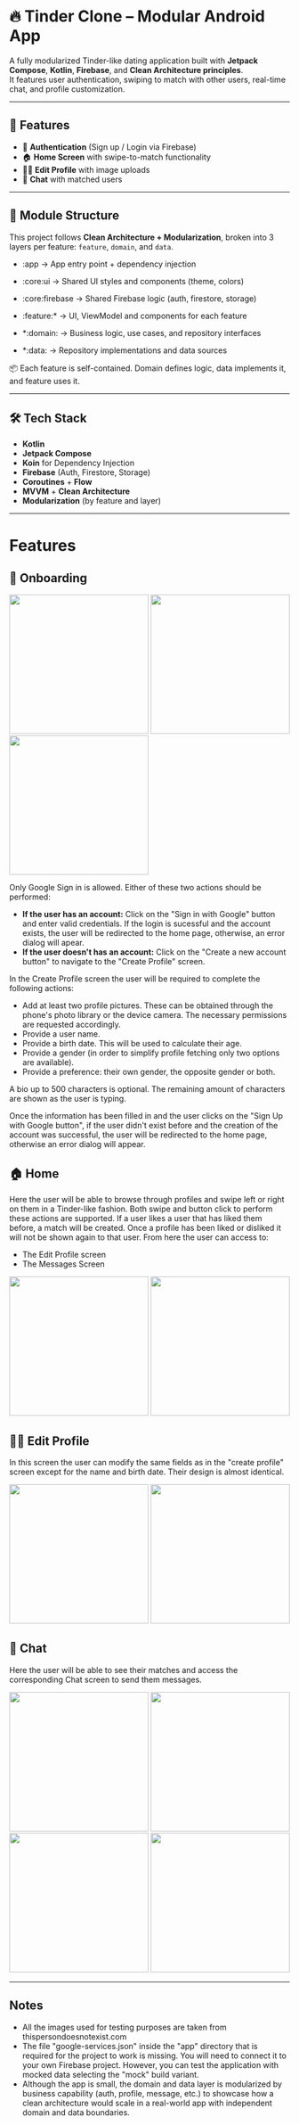 # 🔥 Tinder Clone – Modular Android App

A fully modularized Tinder-like dating application built with **Jetpack Compose**, **Kotlin**, **Firebase**, and **Clean Architecture principles**.  
It features user authentication, swiping to match with other users, real-time chat, and profile customization.

---

## 📲 Features

- 🔐 **Authentication** (Sign up / Login via Firebase)
- 🏠 **Home Screen** with swipe-to-match functionality
- 🧑‍💼 **Edit Profile** with image uploads
- 💬 **Chat** with matched users

---

## 🧱 Module Structure

This project follows **Clean Architecture + Modularization**, broken into 3 layers per feature: `feature`, `domain`, and `data`.

- :app → App entry point + dependency injection
- :core:ui → Shared UI styles and components (theme, colors)
- :core:firebase → Shared Firebase logic (auth, firestore, storage)

- :feature:* → UI, ViewModel and components for each feature
- *:domain: → Business logic, use cases, and repository interfaces
- *:data: → Repository implementations and data sources


📦 Each feature is self-contained. Domain defines logic, data implements it, and feature uses it.

---

## 🛠️ Tech Stack

- **Kotlin**
- **Jetpack Compose**
- **Koin** for Dependency Injection
- **Firebase** (Auth, Firestore, Storage)
- **Coroutines** + **Flow**
- **MVVM** + **Clean Architecture**
- **Modularization** (by feature and layer)

---

# Features

## 🔐 Onboarding

<p float="left">
  <img src="https://github.com/alejandro-piguave/TinderCloneCompose/blob/master/screenshots/login_screen.png" width="250">
  <img src="https://github.com/alejandro-piguave/TinderCloneCompose/blob/master/screenshots/create_profile_screen.png" width="250">
  <img src="https://github.com/alejandro-piguave/TinderCloneCompose/blob/master/screenshots/add_picture_screen.png" width="250">
</p>

Only Google Sign in is allowed. Either of these two actions should be performed:
* **If the user has an account:** Click on the "Sign in with Google" button and enter valid credentials. If the login is sucessful and the account exists, the user will be redirected to the home page, otherwise, an error dialog will apear.
* **If the user doesn't has an account:** Click on the "Create a new account button" to navigate to the "Create Profile" screen.

In the Create Profile screen the user will be required to complete the following actions:
* Add at least two profile pictures. These can be obtained through the phone's photo library or the device camera. The necessary permissions are requested accordingly.
* Provide a user name.
* Provide a birth date. This will be used to calculate their age.
* Provide a gender (in order to simplify profile fetching only two options are available).
* Provide a preference: their own gender, the opposite gender or both.

A bio up to 500 characters is optional. The remaining amount of characters are shown as the user is typing.

Once the information has been filled in and the user clicks on the "Sign Up with Google button", if the user didn't exist before and the creation of the account was successful, the user will be redirected to the home page, otherwise an error dialog will appear.

## 🏠 Home
Here the user will be able to browse through profiles and swipe left or right on them in a Tinder-like fashion. Both swipe and button click to perform these actions are supported. If a user likes a user that has liked them before, a match will be created. Once a profile has been liked or disliked it will not be shown again to that user. From here the user can access to:
* The Edit Profile screen
* The Messages Screen

<p float="left">
  <img src="https://github.com/alejandro-piguave/TinderCloneCompose/blob/master/screenshots/home_screen.png" width="250" />
  <img src="https://github.com/alejandro-piguave/TinderCloneCompose/blob/master/screenshots/home_screen_dark.png" width="250" /> 
</p>

## 🧑‍💼 Edit Profile
In this screen the user can modify the same fields as in the "create profile" screen except for the name and birth date. Their design is almost identical.

<p float="left">
  <img src="https://github.com/alejandro-piguave/TinderCloneCompose/blob/master/screenshots/edit_profile_screen.gif" width="250" />
  <img src="https://github.com/alejandro-piguave/TinderCloneCompose/blob/master/screenshots/edit_profile_screen_dark.gif" width="250" /> 
</p>

## 💬 Chat
Here the user will be able to see their matches and access the corresponding Chat screen to send them messages.

<p float="left">
  <img src="https://github.com/alejandro-piguave/TinderCloneCompose/blob/master/screenshots/messages_screen.png" width="250" />
  <img src="https://github.com/alejandro-piguave/TinderCloneCompose/blob/master/screenshots/messages_screen_dark.png" width="250" /> 
    <img src="https://github.com/alejandro-piguave/TinderCloneCompose/blob/master/screenshots/chat_screen.png" width="250" />
  <img src="https://github.com/alejandro-piguave/TinderCloneCompose/blob/master/screenshots/chat_screen_dark.png" width="250" /> 
</p>


---

## Notes
- All the images used for testing purposes are taken from thispersondoesnotexist.com
- The file "google-services.json" inside the "app" directory that is required for the project to work is missing. You will need to connect it to your own Firebase project. However, you can test the application with mocked data selecting the "mock" build variant.
- Although the app is small, the domain and data layer is modularized by business capability (auth, profile, message, etc.) to showcase how a clean architecture would scale in a real-world app with independent domain and data boundaries.

